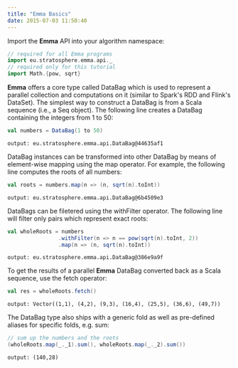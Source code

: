 ```yaml
---
title: "Emma Basics"
date: 2015-07-03 11:50:40
---
```


Import the **Emma** API into your algorithm namespace:

```scala
// required for all Emma programs
import eu.stratosphere.emma.api._
// required only for this tutorial
import Math.{pow, sqrt} 
```

**Emma** offers a core type called DataBag which is used to represent a parallel collection and computations on it (similar to Spark's RDD and Flink's DataSet). The simplest way to construct a DataBag is from a Scala sequence (i.e., a Seq object). The following line creates a DataBag containing the integers from 1 to 50:

```scala
val numbers = DataBag(1 to 50)
```

```
output: eu.stratosphere.emma.api.DataBag@44635af1
```

DataBag instances can be transformed into other DataBag by means of element-wise mapping using the map operator. For example, the following line computes the roots of all numbers:

```scala
val roots = numbers.map(n => (n, sqrt(n).toInt))
```

```
output: eu.stratosphere.emma.api.DataBag@6b4509e3
```

DataBags can be filetered using the withFilter operator. The following line will filter only pairs which represent exact roots:

```scala
val wholeRoots = numbers
                .withFilter(n => n == pow(sqrt(n).toInt, 2))
                .map(n => (n, sqrt(n).toInt))
```

```
output: eu.stratosphere.emma.api.DataBag@386e9a9f
```

To get the results of a parallel **Emma** DataBag converted back as a Scala sequence, use the fetch operator:

```scala
val res = wholeRoots.fetch()
```

```
output: Vector((1,1), (4,2), (9,3), (16,4), (25,5), (36,6), (49,7))
```

The DataBag type also ships with a generic fold as well as pre-defined aliases for specific folds, e.g. sum:

```scala
// sum up the numbers and the roots
(wholeRoots.map(_._1).sum(), wholeRoots.map(_._2).sum())
```

```
output: (140,28)
```
